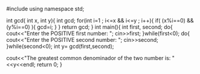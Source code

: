 #include <iostream>
using namespace std;

int gcd( int x, int y){
  int gcd;
  for(int i=1 ; i<=x && i<=y  ; i++){
    if( (x%i==0) && (y%i==0) ){
      gcd=i;
    }
  }
  return gcd;
}
int main(){
  int first, second;
  do{
  cout<<"Enter the POSITIVE first number: ";
  cin>>first;
  }while(first<0);
  do{
  cout<<"Enter the POSITIVE second number: ";
  cin>>second;
  }while(second<0);
  int y= gcd(first,second);

  cout<<"The greatest common denominador of the two number is: "<<y<<endl;
  return 0;
}

